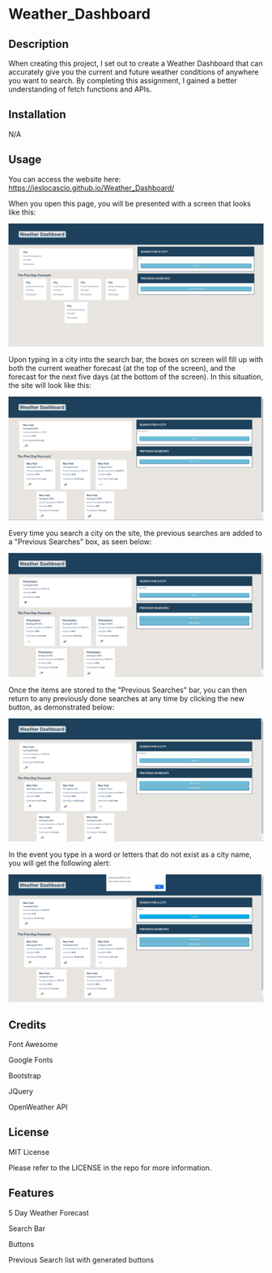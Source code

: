 # Weather_Dashboard
## Description

When creating this project, I set out to create a Weather Dashboard that can accurately give you the current and future weather conditions of anywhere you want to search. By completing this assignment, I gained a better understanding of fetch functions and APIs.

## Installation

N/A

## Usage

You can access the website here: https://jeslocascio.github.io/Weather_Dashboard/

When you open this page, you will be presented with a screen that looks like this:

![The site in its base state upon opening](./assets/images/base_site.png)

Upon typing in a city into the search bar, the boxes on screen will fill up with both the current weather forecast (at the top of the screen), and the forecast for the next five days (at the bottom of the screen). In this situation, the site will look like this:

![The site displaying a five-day weather forecast.](./assets/images/Search_In_Action.png)

Every time you search a city on the site, the previous searches are added to a "Previous Searches" box, as seen below:

![The site with multiple items in its "Previous Searches" box.](./assets/images/Second_Search.png)

Once the items are stored to the "Previous Searches" bar, you can then return to any previously done searches at any time by clicking the new button, as demonstrated below:

![The site with a previous search result pulled up after clicking on the city name.](./assets/images/Old_Searches_Still_Work.png)

In the event you type in a word or letters that do not exist as a city name, you will get the following alert:

![The site showing an error for an invalid city name.](./assets/images/Invalid_City.png)


## Credits

Font Awesome

Google Fonts

Bootstrap

JQuery

OpenWeather API

## License

MIT License

Please refer to the LICENSE in the repo for more information.

## Features

5 Day Weather Forecast

Search Bar

Buttons

Previous Search list with generated buttons